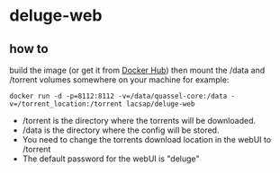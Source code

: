 # deluge-web

## how to
build the image (or get it from [Docker Hub](https://hub.docker.com/u/lacsap/)) then mount the /data and /torrent volumes somewhere on your machine for example:

``` docker run -d -p=8112:8112 -v=/data/quassel-core:/data -v=/torrent_location:/torrent lacsap/deluge-web ```

- /torrent is the directory where the torrents will be downloaded.
- /data is the directory where the config will be stored.
- You need to change the torrents download location in the webUI to /torrent
- The default password for the webUI is "deluge"
